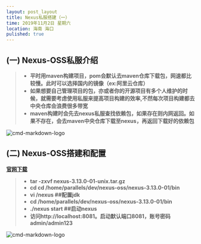 ```yaml
---
layout: post_layout
title: Nexus私服搭建（一）
time: 2019年11月2日 星期六
location: 海南 海口
pulished: true
---
```


## (一) Nexus-OSS私服介绍

> * **平时用maven构建项目，pom会默认去maven仓库下载包，网速都比较慢。此时可以选择国内的镜像（ex:阿里云仓库）**
> * **如果想要自己管理项目的包，亦或者你的开源项目有多个人维护的时候，就需要考虑使用私服来提高项目构建的效率,不然每次项目构建都去中央仓库会浪费很多带宽**
> * **maven构建时会先去nexus私服查找依赖包，如果存在则内网返回。如果不存在，会去maven中央仓库下载至nexus，再返回下载好的依赖包**

![cmd-markdown-logo](https://licaibo.github.io/assets/img/nexus-1.jpg)

## (二) Nexus-OSS搭建和配置
**[官网下载](https://www.sonatype.com/download-nexus-repo-oss?hsCtaTracking=bde424ac-b77c-4799-913d-9d0db86ef1f8%7Cb308aaca-ab41-4544-ba23-c53c1b469e0d)**

> * **tar -zxvf nexus-3.13.0-01-unix.tar.gz**
> * **cd cd /home/parallels/dev/nexus-oss/nexus-3.13.0-01/bin**
> * **vi /nexus ##配置jdk**
> * **cd /home/parallels/dev/nexus-oss/nexus-3.13.0-01/bin**
> * **./nexus start ##启动nexus**
> * **访问http://localhost:8081。启动默认端口8081，账号密码 admin/admin123**

![cmd-markdown-logo](https://licaibo.github.io/assets/img/nexus-2.jpg)






